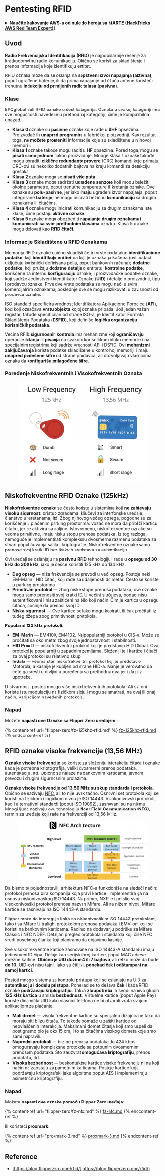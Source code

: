 # Pentesting RFID

<details>

<summary><strong>Naučite hakovanje AWS-a od nule do heroja sa</strong> <a href="https://training.hacktricks.xyz/courses/arte"><strong>htARTE (HackTricks AWS Red Team Expert)</strong></a><strong>!</strong></summary>

* Da li radite u **kompaniji za kibernetičku bezbednost**? Želite li da vidite svoju **kompaniju reklamiranu na HackTricks**? ili želite da imate pristup **najnovijoj verziji PEASS ili preuzmete HackTricks u PDF formatu**? Proverite [**PLANOVE ZA PRIJAVU**](https://github.com/sponsors/carlospolop)!
* Otkrijte [**Porodicu PEASS**](https://opensea.io/collection/the-peass-family), našu kolekciju ekskluzivnih [**NFT-ova**](https://opensea.io/collection/the-peass-family)
* Nabavite [**zvanični PEASS & HackTricks swag**](https://peass.creator-spring.com)
* **Pridružite se** [**💬**](https://emojipedia.org/speech-balloon/) **Discord grupi** ili **telegram grupi** ili me **pratite** na **Twitteru** 🐦[**@carlospolopm**](https://twitter.com/hacktricks\_live)**.**
* **Podelite svoje hakovanje trikove slanjem PR-ova** [**hacktricks repozitorijumu**](https://github.com/carlospolop/hacktricks) **i** [**hacktricks-cloud repozitorijumu**](https://github.com/carlospolop/hacktricks-cloud).

</details>

## Uvod

**Radio Frekvencijska Identifikacija (RFID)** je najpopularnije rešenje za kratkodometnu radio komunikaciju. Obično se koristi za skladištenje i prenos informacija koje identifikuju entitet.

RFID oznaka može da se oslanja na **sopstveni izvor napajanja (aktivna)**, poput ugrađene baterije, ili da prima napajanje od čitača antene koristeći trenutnu **indukciju od primljenih radio talasa** (**pasivna**).

### Klase

EPCglobal deli RFID oznake u šest kategorija. Oznaka u svakoj kategoriji ima sve mogućnosti navedene u prethodnoj kategoriji, čime je kompatibilna unazad.

* **Klasa 0** oznake su **pasivne** oznake koje rade u **UHF** opsezima. Proizvođač ih **unapred programira** u fabričkoj proizvodnji. Kao rezultat toga, **ne možete promeniti** informacije koje su skladištene u njihovoj memoriji.
* **Klasa 1** oznake takođe mogu raditi u **HF** opsezima. Pored toga, mogu se **pisati samo jednom** nakon proizvodnje. Mnoge Klasa 1 oznake takođe mogu obraditi **ciklične redundante provere** (CRC) komandi koje primaju. CRC-ovi su nekoliko dodatnih bajtova na kraju komandi za detekciju grešaka.
* **Klasa 2** oznake mogu se **pisati više puta**.
* **Klasa 3** oznake mogu sadržati **ugrađene senzore** koji mogu beležiti okolne parametre, poput trenutne temperature ili kretanja oznake. Ove oznake su **polu-pasivne**, jer iako **imaju** ugrađeni izvor napajanja, poput integrisane **baterije**, ne mogu inicirati bežičnu **komunikaciju** sa drugim oznakama ili čitačima.
* **Klasa 4** oznake mogu inicirati komunikaciju sa drugim oznakama iste klase, čime postaju **aktivne oznake**.
* **Klasa 5** oznake mogu obezbediti **napajanje drugim oznakama i komunicirati sa svim prethodnim klasama** oznaka. Klasa 5 oznake mogu delovati kao **RFID čitači**.

### Informacije Skladištene u RFID Oznakama

Memorija RFID oznake obično skladišti četiri vrste podataka: **identifikacione podatke**, koji **identifikuju** **entitet** na koji je oznaka prikačena (ovi podaci uključuju korisnički definisana polja, poput bankovnih računa); **dodatne podatke**, koji pružaju **dodatne** **detalje** o entitetu; **kontrolne podatke**, korišćene za internu **konfiguraciju** oznake; i proizvođačke podatke oznake, koji sadrže Jedinstveni Identifikator Oznake (**UID**) i detalje o proizvodnji, tipu i prodavcu oznake. Prve dve vrste podataka se mogu naći u svim komercijalnim oznakama; poslednje dve se mogu razlikovati u zavisnosti od prodavca oznake.

ISO standard specificira vrednost Identifikatora Aplikacione Porodice (**AFI**), kod koji označava **vrstu objekta** kojoj oznaka pripada. Još jedan važan registar, takođe specificiran od strane ISO-a, je Identifikator Formata Skladištenja Podataka (**DSFID**), koji definiše **logičku organizaciju korisničkih podataka**.

Većina RFID **sigurnosnih kontrola** ima mehanizme koji **ograničavaju** operacije **čitanja** ili **pisanja** na svakom korisničkom bloku memorije i na specijalnim registrima koji sadrže vrednosti AFI i DSFID. Ovi **mehanizmi zaključavanja** koriste podatke skladištene u kontrolnoj memoriji i imaju **unapred podešene šifre** od strane prodavca, ali dozvoljavaju vlasnicima oznaka da **konfigurišu prilagođene šifre**.

### Poređenje Niskofrekventnih i Visokofrekventnih Oznaka

<figure><img src="../../.gitbook/assets/image (980).png" alt=""><figcaption></figcaption></figure>

## Niskofrekventne RFID Oznake (125kHz)

**Niskofrekventne oznake** se često koriste u sistemima koji **ne zahtevaju visoku sigurnost**: pristup zgradama, ključevi za interfonske uređaje, članstvo u teretanama, itd. Zbog njihovog većeg opsega, pogodne su za korišćenje u plaćenim parking prostorima: vozač ne mora da približi karticu čitaču, jer se aktivira sa daljine. Istovremeno, niskofrekventne oznake su veoma primitivne, imaju nisku stopu prenosa podataka. Iz tog razloga, nemoguće je implementirati kompleksnu dvosmernu razmenu podataka za stvari poput čuvanja salda i kriptografije. Niskofrekventne oznake samo prenose svoj kratki ID bez ikakvih sredstava za autentikaciju.

Ovi uređaji se oslanjaju na **pasivnu** **RFID** tehnologiju i rade u **opsegu od 30 kHz do 300 kHz**, iako je češće koristiti 125 kHz do 134 kHz:

* **Dug opseg** — niža frekvencija se prevodi u veći opseg. Postoje neki EM-Marin i HID čitači, koji rade sa udaljenosti do metar. Često se koriste u parking prostorima.
* **Primitivan protokol** — zbog niske stope prenosa podataka, ove oznake mogu samo prenositi svoj kratki ID. U većini slučajeva, podaci nisu autentifikovani i nisu zaštićeni na bilo koji način. Čim je kartica u opsegu čitača, počinje da prenosi svoj ID.
* **Niska sigurnost** — Ove kartice se lako mogu kopirati, ili čak pročitati iz tuđeg džepa zbog primitivnosti protokola.

**Popularni 125 kHz protokoli:**

* **EM-Marin** — EM4100, EM4102. Najpopularniji protokol u CIS-u. Može se pročitati sa oko metar zbog svoje jednostavnosti i stabilnosti.
* **HID Prox II** — niskofrekventni protokol koji je predstavio HID Global. Ovaj protokol je popularniji u zapadnim zemljama. Složeniji je i kartice i čitači za ovaj protokol su relativno skupi.
* **Indala** — veoma stari niskofrekventni protokol koji je predstavio Motorola, a kasnije je kupljen od strane HID-a. Manje je verovatno da ćete ga sresti u divljini u poređenju sa prethodna dva jer izlazi iz upotrebe.

U stvarnosti, postoji mnogo više niskofrekventnih protokola. Ali svi oni koriste istu modulaciju na fizičkom sloju i mogu se smatrati, na ovaj ili onaj način, varijacijom navedenih protokola.

### Napad

Možete **napasti ove Oznake sa Flipper Zero uređajem**:

{% content-ref url="flipper-zero/fz-125khz-rfid.md" %}
[fz-125khz-rfid.md](flipper-zero/fz-125khz-rfid.md)
{% endcontent-ref %}
## RFID oznake visoke frekvencije (13,56 MHz)

**Oznake visoke frekvencije** se koriste za složeniju interakciju čitača i oznake kada je potrebna kriptografija, veliki dvosmerni prenos podataka, autentikacija, itd. Obično se nalaze na bankovnim karticama, javnom prevozu i drugim sigurnosnim prolazima.

**Oznake visoke frekvencije od 13,56 MHz su skup standarda i protokola**. Obično se nazivaju [NFC](https://nfc-forum.org/what-is-nfc/about-the-technology/), ali to nije uvek tačno. Osnovni set protokola koji se koristi na fizičkom i logičkom nivou je ISO 14443. Visokonivovski protokoli, kao i alternativni standardi (poput ISO 19092), zasnovani su na njemu. Mnogi ljude nazivaju ovu tehnologiju **Near Field Communication (NFC)**, termin za uređaje koji rade na frekvenciji od 13,56 MHz.

<figure><img src="../../.gitbook/assets/image (927).png" alt=""><figcaption></figcaption></figure>

Da bismo to pojednostavili, arhitektura NFC-a funkcioniše na sledeći način: protokol prenosa bira kompanija koja pravi kartice i implementira ga na osnovu niskonivoaškog ISO 14443. Na primer, NXP je izmislio svoj visokonivoaški protokol prenosa nazvan Mifare. Ali na nižem nivou, Mifare kartice se zasnivaju na ISO 14443-A standardu.

Flipper može da interaguje kako sa niskonivoaškim ISO 14443 protokolom, tako i sa Mifare Ultralight protokolom prenosa podataka i EMV-om koji se koristi na bankovnim karticama. Radimo na dodavanju podrške za Mifare Classic i NFC NDEF. Detaljan pregled protokola i standarda koji čine NFC vredi posebnog članka koji planiramo da objavimo kasnije.

Sve visokofrekventne kartice zasnovane na ISO 14443-A standardu imaju jedinstveni ID čipa. Deluje kao serijski broj kartice, poput MAC adrese mrežne kartice. **Obično je UID dužine 4 ili 7 bajtova**, ali retko može da bude **do 10**. UID-ovi nisu tajni i lako su čitljivi, **ponekad čak i odštampani na samoj kartici**.

Postoji mnogo sistema za kontrolu pristupa koji se oslanjaju na UID za **autentikaciju i dodelu pristupa**. Ponekad se to dešava **čak i** kada RFID oznake **podržavaju kriptografiju**. Takva **zloupotreba** ih svodi na nivo glupih **125 kHz kartica** u smislu **bezbednosti**. Virtuelne kartice (poput Apple Pay) koriste dinamički UID kako vlasnici telefona ne bi otvarali vrata svojom aplikacijom za plaćanje.

* **Mali domet** — visokofrekventne kartice su specijalno dizajnirane tako da moraju biti blizu čitača. To takođe pomaže u zaštiti kartice od neovlašćenih interakcija. Maksimalni domet čitanja koji smo uspeli da postignemo bio je oko 15 cm, i to sa čitačima visokog dometa koje smo sami napravili.
* **Napredni protokoli** — brzine prenosa podataka do 424 kbps omogućavaju kompleksne protokole sa potpunim dvosmernim prenosom podataka. Što zauzvrat **omogućava kriptografiju**, prenos podataka, itd.
* **Visoka bezbednost** — beskontaktne kartice visoke frekvencije ni na koji način ne zaostaju za pametnim karticama. Postoje kartice koje podržavaju kriptografski jake algoritme poput AES i implementiraju asimetričnu kriptografiju.

### Napad

Možete **napasti ove oznake pomoću Flipper Zero uređaja**:

{% content-ref url="flipper-zero/fz-nfc.md" %}
[fz-nfc.md](flipper-zero/fz-nfc.md)
{% endcontent-ref %}

Ili koristeći **proxmark**:

{% content-ref url="proxmark-3.md" %}
[proxmark-3.md](proxmark-3.md)
{% endcontent-ref %}

## Reference

* [https://blog.flipperzero.one/rfid/](https://blog.flipperzero.one/rfid/)
